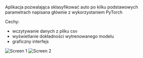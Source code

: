 Aplikacja pozwalająca sklasyfikować auto po kilku podstawowych parametrach napisana głównie z wykorzystaniem PyTorch

Cechy:
- wczytywanie danych z pliku csv
- wyświetlanie dokładności wytrenowanego modelu
- graficzny interfejs

![Screen 1](https://github.com/user-attachments/assets/1c3c89d2-20b2-4286-856a-5e5a05e5c745)
![Screen 2](https://github.com/user-attachments/assets/12055be0-dbf3-43a3-af9f-319cdeb56575)
